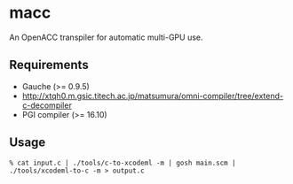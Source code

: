 # macc

An OpenACC transpiler for automatic multi-GPU use.

## Requirements
* Gauche (>= 0.9.5)
* http://xtqh0.m.gsic.titech.ac.jp/matsumura/omni-compiler/tree/extend-c-decompiler
* PGI compiler (>= 16.10)

## Usage
```
% cat input.c | ./tools/c-to-xcodeml -m | gosh main.scm | ./tools/xcodeml-to-c -m > output.c
```
